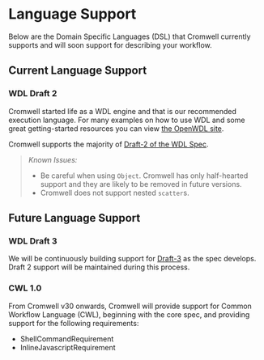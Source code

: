 # Language Support

Below are the Domain Specific Languages (DSL) that Cromwell currently supports and will soon support for describing your workflow.


## Current Language Support

### WDL Draft 2
Cromwell started life as a WDL engine and that is our recommended execution language. For many examples on how to use WDL and some great getting-started resources you can view [the OpenWDL site](https://github.com/openwdl/wdl#getting-started-with-wdl).

Cromwell supports the majority of [Draft-2 of the WDL Spec](https://github.com/openwdl/wdl/blob/master/versions/draft-2/SPEC.md).

> *Known Issues:*
>
> - Be careful when using `Object`. Cromwell has only half-hearted support and they are likely to be removed in future versions.
> - Cromwell does not support nested `scatter`s.

## Future Language Support

### WDL Draft 3

We will be continuously building support for [Draft-3](https://github.com/openwdl/wdl/tree/master/versions/draft-3) as the spec develops.  
Draft 2 support will be maintained during this process.

### CWL 1.0

From Cromwell v30 onwards, Cromwell will provide support for Common Workflow Language (CWL), beginning with the core spec, and providing support for the following requirements:
- ShellCommandRequirement
- InlineJavascriptRequirement

